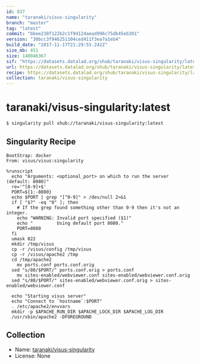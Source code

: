 ```yaml
---
id: 837
name: "taranaki/visus-singularity"
branch: "master"
tag: "latest"
commit: "bbee238f122b2c1f9d124aead996c75db45eb301"
version: "30bcc3f946251104ced411f3ea7a1eb4"
build_date: "2017-11-17T21:29:55.242Z"
size_mb: 451
size: 140046367
sif: "https://datasets.datalad.org/shub/taranaki/visus-singularity/latest/2017-11-17-bbee238f-30bcc3f9/30bcc3f946251104ced411f3ea7a1eb4.simg"
url: https://datasets.datalad.org/shub/taranaki/visus-singularity/latest/2017-11-17-bbee238f-30bcc3f9/
recipe: https://datasets.datalad.org/shub/taranaki/visus-singularity/latest/2017-11-17-bbee238f-30bcc3f9/Singularity
collection: taranaki/visus-singularity
---
```


# taranaki/visus-singularity:latest

```bash
$ singularity pull shub://taranaki/visus-singularity:latest
```

## Singularity Recipe

```singularity
BootStrap: docker
From: visus/visus:singularity

%runscript
  echo "Arguments: <optional_port> on which to run the server (default: 8080)"
  re='^[0-9]+$'
  PORT=${1:-8080}
  echo $PORT | grep "[^0-9]" > /dev/null 2>&1
  if [ "$?" -eq "0" ]; then
    # If the grep found something other than 0-9 then it's not an integer.
    echo "WARNING: Invalid port specified ($1)"
    echo "         Using default port 8080."
    PORT=8080
  fi
  umask 022
  mkdir /tmp/visus
  cp -r /visus/config /tmp/visus
  cp -r /visus/apache2 /tmp
  cd /tmp/apache2
	mv ports.conf ports.conf.orig
  sed "s/80/$PORT/" ports.conf.orig > ports.conf
	mv sites-enabled/webviewer.conf sites-enabled/webviewer.conf.orig
  sed "s/80/$PORT/" sites-enabled/webviewer.conf.orig > sites-enabled/webviewer.conf

  echo "Starting visus server"
  echo "Connect to `hostname`:$PORT"
  . /etc/apache2/envvars 
  mkdir -p $APACHE_RUN_DIR $APACHE_LOCK_DIR $APACHE_LOG_DIR
  /usr/sbin/apache2 -DFOREGROUND
```

## Collection

 - Name: [taranaki/visus-singularity](https://github.com/taranaki/visus-singularity)
 - License: None

